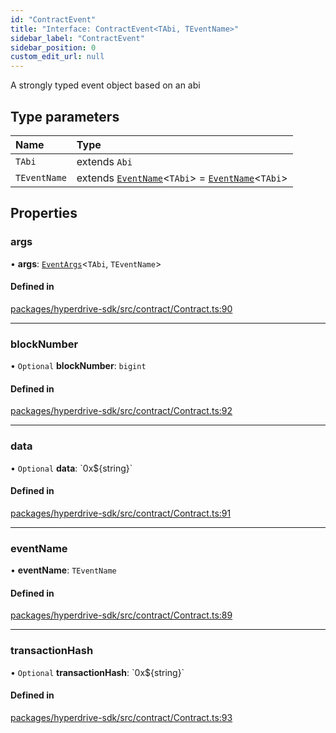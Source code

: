 ```yaml
---
id: "ContractEvent"
title: "Interface: ContractEvent<TAbi, TEventName>"
sidebar_label: "ContractEvent"
sidebar_position: 0
custom_edit_url: null
---
```


A strongly typed event object based on an abi

## Type parameters

| Name | Type |
| :------ | :------ |
| `TAbi` | extends `Abi` |
| `TEventName` | extends [`EventName`](../modules.md#eventname)<`TAbi`\> = [`EventName`](../modules.md#eventname)<`TAbi`\> |

## Properties

### args

• **args**: [`EventArgs`](../modules.md#eventargs)<`TAbi`, `TEventName`\>

#### Defined in

[packages/hyperdrive-sdk/src/contract/Contract.ts:90](https://github.com/delvtech/hyperdrive-monorepo/blob/3e85835/packages/hyperdrive-sdk/src/contract/Contract.ts#L90)

___

### blockNumber

• `Optional` **blockNumber**: `bigint`

#### Defined in

[packages/hyperdrive-sdk/src/contract/Contract.ts:92](https://github.com/delvtech/hyperdrive-monorepo/blob/3e85835/packages/hyperdrive-sdk/src/contract/Contract.ts#L92)

___

### data

• `Optional` **data**: \`0x${string}\`

#### Defined in

[packages/hyperdrive-sdk/src/contract/Contract.ts:91](https://github.com/delvtech/hyperdrive-monorepo/blob/3e85835/packages/hyperdrive-sdk/src/contract/Contract.ts#L91)

___

### eventName

• **eventName**: `TEventName`

#### Defined in

[packages/hyperdrive-sdk/src/contract/Contract.ts:89](https://github.com/delvtech/hyperdrive-monorepo/blob/3e85835/packages/hyperdrive-sdk/src/contract/Contract.ts#L89)

___

### transactionHash

• `Optional` **transactionHash**: \`0x${string}\`

#### Defined in

[packages/hyperdrive-sdk/src/contract/Contract.ts:93](https://github.com/delvtech/hyperdrive-monorepo/blob/3e85835/packages/hyperdrive-sdk/src/contract/Contract.ts#L93)
